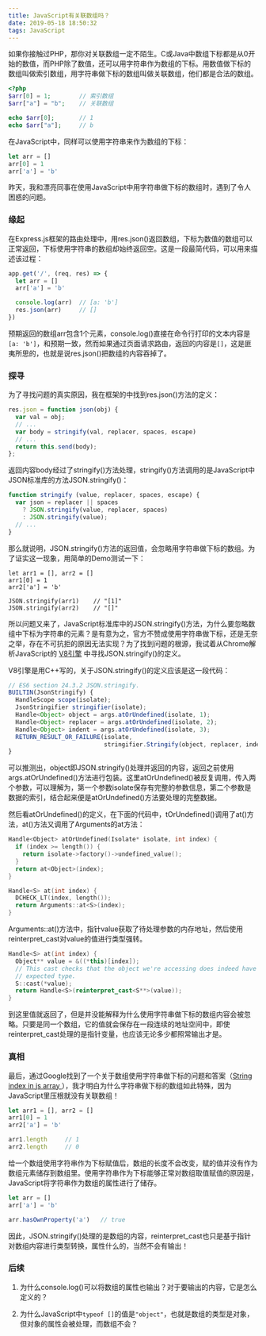 ```yaml
---
title: JavaScript有关联数组吗？
date: 2019-05-18 18:50:32
tags: JavaScript
---
```


如果你接触过PHP，那你对关联数组一定不陌生。C或Java中数组下标都是从0开始的数值，而PHP除了数值，还可以用字符串作为数组的下标。用数值做下标的数组叫做索引数组，用字符串做下标的数组叫做关联数组，他们都是合法的数组。

```PHP
<?php
$arr[0] = 1;        // 索引数组
$arr["a"] = "b";    // 关联数组

echo $arr[0];       // 1
echo $arr["a"];     // b
```

在JavaScript中，同样可以使用字符串来作为数组的下标：

```JavaScript
let arr = []
arr[0] = 1
arr['a'] = 'b'
```

昨天，我和漂亮同事在使用JavaScript中用字符串做下标的数组时，遇到了令人困惑的问题。

### 缘起

在Express.js框架的路由处理中，用res.json()返回数组，下标为数值的数组可以正常返回，下标使用字符串的数组却始终返回空。这是一段最简代码，可以用来描述该过程：

```JavaScript
app.get('/', (req, res) => {
  let arr = []
  arr['a'] = 'b'

  console.log(arr)  // [a: 'b']
  res.json(arr)     // []
})
```

预期返回的数组arr包含1个元素，console.log()直接在命令行打印的文本内容是`[a: 'b']`，和预期一致，然而如果通过页面请求路由，返回的内容是`[]`，这是匪夷所思的，也就是说res.json()把数组的内容吞掉了。

### 探寻

为了寻找问题的真实原因，我在框架的中找到res.json()方法的定义：

```JavaScript
res.json = function json(obj) {
  var val = obj;
  // ...
  var body = stringify(val, replacer, spaces, escape)
  // ...
  return this.send(body);
};
```

返回内容body经过了stringify()方法处理，stringify()方法调用的是JavaScript中JSON标准库的方法JSON.stringify()：

```JavaScript
function stringify (value, replacer, spaces, escape) {
  var json = replacer || spaces
    ? JSON.stringify(value, replacer, spaces)
    : JSON.stringify(value);
  // ...
}
```

那么就说明，JSON.stringify()方法的返回值，会忽略用字符串做下标的数组。为了证实这一现象，用简单的Demo测试一下：

```
let arr1 = [], arr2 = []
arr1[0] = 1
arr2['a'] = 'b'

JSON.stringify(arr1)    // "[1]"
JSON.stringify(arr2)    // "[]"
```

所以问题又来了，JavaScript标准库中的JSON.stringify()方法，为什么要忽略数组中下标为字符串的元素？是有意为之，官方不赞成使用字符串做下标，还是无奈之举，存在不可抗拒的原因无法实现？为了找到问题的根源，我试着从Chrome解析JavaScript的 [V8引擎](https://github.com/v8/v8) 中寻找JSON.stringify()的定义。

V8引擎是用C++写的，关于JSON.stringify()的定义应该是这一段代码：

```JavaScript
// ES6 section 24.3.2 JSON.stringify.
BUILTIN(JsonStringify) {
  HandleScope scope(isolate);
  JsonStringifier stringifier(isolate);
  Handle<Object> object = args.atOrUndefined(isolate, 1);
  Handle<Object> replacer = args.atOrUndefined(isolate, 2);
  Handle<Object> indent = args.atOrUndefined(isolate, 3);
  RETURN_RESULT_OR_FAILURE(isolate,
                           stringifier.Stringify(object, replacer, indent));
}
```

可以推测出，object即JSON.stringify()处理并返回的内容，返回之前使用args.atOrUndefined()方法进行包装。这里atOrUndefined()被反复调用，传入两个参数，可以理解为，第一个参数isolate保存有完整的参数信息，第二个参数是数据的索引，结合起来便是atOrUndefined()方法要处理的完整数据。

然后看atOrUndefined()的定义，在下面的代码中，tOrUndefined()调用了at()方法，at()方法又调用了Arguments的at方法：

```C++
Handle<Object> atOrUndefined(Isolate* isolate, int index) {
  if (index >= length()) {
    return isolate->factory()->undefined_value();
  }
  return at<Object>(index);
}

Handle<S> at(int index) {
  DCHECK_LT(index, length());
  return Arguments::at<S>(index);
}
```

Arguments::at()方法中，指针value获取了待处理参数的内存地址，然后使用reinterpret_cast对value的值进行类型强转。

```C++
Handle<S> at(int index) {
  Object** value = &((*this)[index]);
  // This cast checks that the object we're accessing does indeed have the
  // expected type.
  S::cast(*value);
  return Handle<S>(reinterpret_cast<S**>(value));
}
```

到这里值就返回了，但是并没能解释为什么使用字符串做下标的数组内容会被忽略。只要是同一个数组，它的值就会保存在一段连续的地址空间中，即使reinterpret_cast处理的是指针变量，也应该无论多少都照常输出才是。

### 真相

最后，通过Google找到了一个关于数组使用字符串做下标的问题和答案（[String index in js array
](https://stackoverflow.com/questions/10326635/string-index-in-js-array)），我才明白为什么字符串做下标的数组如此特殊，因为JavaScript里压根就没有关联数组！

```JavaScript
let arr1 = [], arr2 = []
arr1[0] = 1
arr2['a'] = 'b'

arr1.length     // 1
arr2.length     // 0
```

给一个数组使用字符串作为下标赋值后，数组的长度不会改变，赋的值并没有作为数组元素储存到数组里。使用字符串作为下标能够正常对数组取值赋值的原因是，JavaScript将字符串作为数组的属性进行了储存。

```JavaScript
let arr = []
arr['a'] = 'b'

arr.hasOwnProperty('a')   // true
```

因此，JSON.stringify()处理的是数组的内容，reinterpret_cast也只是基于指针对数组内容进行类型转换，属性什么的，当然不会有输出！

### 后续

1. 为什么console.log()可以将数组的属性也输出？对于要输出的内容，它是怎么定义的？

2. 为什么JavaScript中`typeof []`的值是`"object"`，也就是数组的类型是对象，但对象的属性会被处理，而数组不会？
